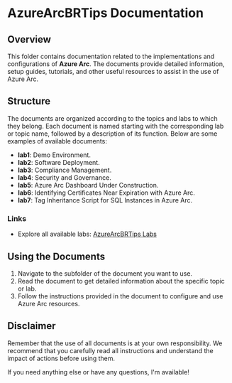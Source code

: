 # AzureArcBRTips Documentation

## Overview

This folder contains documentation related to the implementations and configurations of **Azure Arc**. The documents provide detailed information, setup guides, tutorials, and other useful resources to assist in the use of Azure Arc.

## Structure

The documents are organized according to the topics and labs to which they belong. Each document is named starting with the corresponding lab or topic name, followed by a description of its function. Below are some examples of available documents:

- **lab1**: Demo Environment.
- **lab2**: Software Deployment.
- **lab3**: Compliance Management.
- **lab4**: Security and Governance.
- **lab5**: Azure Arc Dashboard Under Construction.
- **lab6**: Identifying Certificates Near Expiration with Azure Arc.
- **lab7**: Tag Inheritance Script for SQL Instances in Azure Arc.

### Links 

- Explore all available labs: [AzureArcBRTips Labs](https://github.com/fabiotreze/AzureArcBRTips/tree/main/labs)  

## Using the Documents

1. Navigate to the subfolder of the document you want to use.
2. Read the document to get detailed information about the specific topic or lab.
3. Follow the instructions provided in the document to configure and use Azure Arc resources.

## Disclaimer

Remember that the use of all documents is at your own responsibility. We recommend that you carefully read all instructions and understand the impact of actions before using them.

If you need anything else or have any questions, I'm available!
